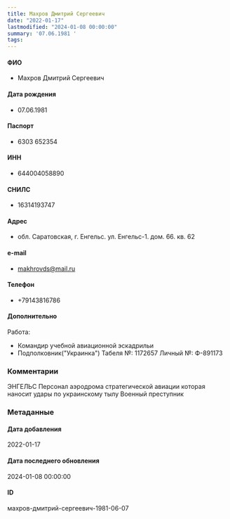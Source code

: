 ```yaml
---
title: Махров Дмитрий Сергеевич
date: "2022-01-17"
lastmodified: "2024-01-08 00:00:00"
summary: '07.06.1981 '
tags: 
---
```

<!--# pp1-->
<!--## Фигурант-->
<!--### Личные данные-->
#### ФИО
- Махров Дмитрий Сергеевич
#### Дата рождения
- 07.06.1981
#### Паспорт
- 6303 652354
#### ИНН
- 644004058890
#### СНИЛС
- 16314193747
#### Адрес
- обл. Саратовская, г. Енгельс. ул. Енгельс-1. дом. 66. кв. 62
#### e-mail
- makhrovds@mail.ru
#### Телефон
- +79143816786
#### Дополнительно
Работа: 
- Командир учебной авиационной эскадрильи
- Подполковник("Украинка")
Табеля №: 1172657
Личный №: Ф-891173
### Комментарии
ЭНГЕЛЬС
Персонал аэродрома стратегической авиации которая наносит удары по украинскому тылу
Военный преступник
### Метаданные
#### Дата добавления
2022-01-17
#### Дата последнего обновления
2024-01-08 00:00:00
#### ID
махров-дмитрий-сергеевич-1981-06-07
<!--## END;-->
